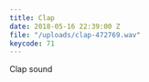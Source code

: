 ```yaml
---
title: Clap
date: 2018-05-16 22:39:00 Z
file: "/uploads/clap-472769.wav"
keycode: 71
---
```


Clap sound